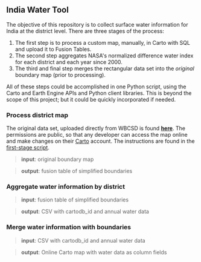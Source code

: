 ## India Water Tool

The objective of this repository is to collect surface water information for India at the district level.  There are three stages of the process:

1. The first step is to process a custom map, manually, in Carto with SQL and upload it to Fusion Tables.  
2. The second step aggregates NASA's normalized difference water index for each district and each year since 2000.  
3. The third and final step merges the rectangular data set into the *original* boundary map (prior to processing). 

All of these steps could be accomplished in one Python script, using the Carto and Earth Engine APIs and Python client libraries.  This is beyond the scope of this project; but it could be quickly incorporated if needed.

### Process district map

The original data set, uploaded directly from WBCSD is found [**here**](https://danhammer.carto.com/tables/distrct_bdy).  The permissions are public, so that any developer can access the map online and make changes on their [Carto](https://www.carto.com) account.  The instructions are found in the [first-stage script](first.sql).

> **input**: original boundary map

> **output**: fusion table of simplified boundaries


### Aggregate water information by district


> **input**: fusion table of simplified boundaries

> **output**:  CSV with cartodb_id and annual water data

### Merge water information with boundaries


> **input**: CSV with cartodb_id and annual water data

> **output**:  Online Carto map with water data as column fields